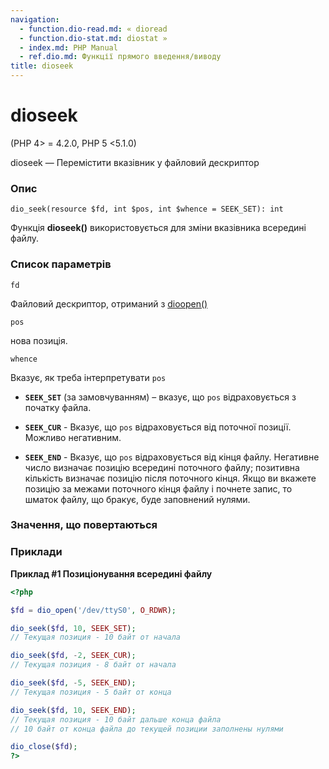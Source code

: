 ```yaml
---
navigation:
  - function.dio-read.md: « dioread
  - function.dio-stat.md: diostat »
  - index.md: PHP Manual
  - ref.dio.md: Функції прямого введення/виводу
title: dioseek
---
```

# dioseek

(PHP 4> = 4.2.0, PHP 5 <5.1.0)

dioseek — Перемістити вказівник у файловий дескриптор

### Опис

```methodsynopsis
dio_seek(resource $fd, int $pos, int $whence = SEEK_SET): int
```

Функція **dioseek()** використовується для зміни вказівника всередині файлу.

### Список параметрів

`fd`

Файловий дескриптор, отриманий з [dioopen()](function.dio-open.md)

`pos`

нова позиція.

`whence`

Вказує, як треба інтерпретувати `pos`

-   **`SEEK_SET`** (за замовчуванням) – вказує, що `pos` відраховується з початку файла.
    
-   **`SEEK_CUR`** - Вказує, що `pos` відраховується від поточної позиції. Можливо негативним.
    
-   **`SEEK_END`** - Вказує, що `pos` відраховується від кінця файлу. Негативне число визначає позицію всередині поточного файлу; позитивна кількість визначає позицію після поточного кінця. Якщо ви вкажете позицію за межами поточного кінця файлу і почнете запис, то шматок файлу, що бракує, буде заповнений нулями.
    

### Значення, що повертаються

### Приклади

**Приклад #1 Позиціонування всередині файлу**

```php
<?php

$fd = dio_open('/dev/ttyS0', O_RDWR);

dio_seek($fd, 10, SEEK_SET);
// Текущая позиция - 10 байт от начала

dio_seek($fd, -2, SEEK_CUR);
// Текущая позиция - 8 байт от начала

dio_seek($fd, -5, SEEK_END);
// Текущая позиция - 5 байт от конца

dio_seek($fd, 10, SEEK_END);
// Текущая позиция - 10 байт дальше конца файла
// 10 байт от конца файла до текущей позиции заполнены нулями

dio_close($fd);
?>
```
